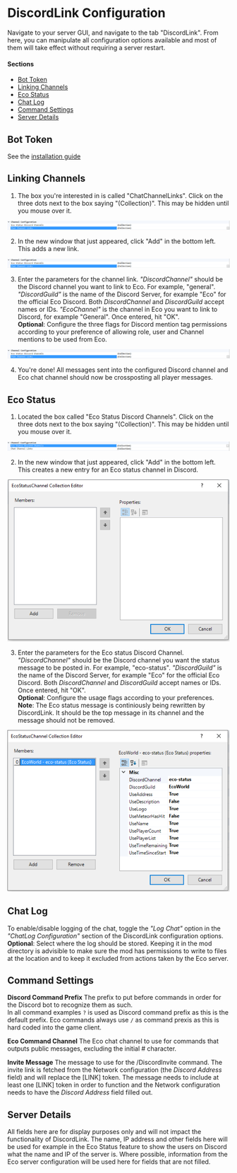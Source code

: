# DiscordLink Configuration
Navigate to your server GUI, and navigate to the tab "DiscordLink". 
From here, you can manipulate all configuration options available and most of them will take effect without requiring a server restart.

#### Sections
* [Bot Token](#bot-token)
* [Linking Channels](#linking-channels)
* [Eco Status](#eco-status)
* [Chat Log](#chat-log)
* [Command Settings](#command-settings)
* [Server Details](#server-details)

## Bot Token
See the [installation guide](Installation.md)

## Linking Channels

1. The box you're interested in is called "ChatChannelLinks". Click on the three dots next to the box saying "(Collection)". This may be hidden until you mouse over it.

![Opening Collection Window](images/configuration/channellinking/1.png)

2. In the new window that just appeared, click "Add" in the bottom left. This adds a new link.

![Add new link](images/configuration/channellinking/1.png)

3. Enter the parameters for the channel link. _"DiscordChannel"_ should be the Discord channel you want to link to Eco. For example, "general". _"DiscordGuild"_ is the name of the Discord Server, for example "Eco" for the official Eco Discord. Both _DiscordChannel_ and _DiscordGuild_ accept names or IDs. _"EcoChannel"_ is the channel in Eco you want to link to Discord, for example "General". Once entered, hit "OK".  
**Optional**: Configure the three flags for Discord mention tag permissions according to your preference of allowing role, user and Channel mentions to be used from Eco.

![Configure Link](images/configuration/channellinking/1.png)

4. You're done! All messages sent into the configured Discord channel and Eco chat channel should now be crossposting all player messages.

## Eco Status

1. Located the box called "Eco Status Discord Channels". Click on the three dots next to the box saying "(Collection)". This may be hidden until you mouse over it.

![Opening Collection Window](images/configuration/ecostatus/1.png)

2. In the new window that just appeared, click "Add" in the bottom left. This creates a new entry for an Eco status channel in Discord.

![Opening Collection Window](images/configuration/ecostatus/2.png)

3. Enter the parameters for the Eco status Discord Channel. _"DiscordChannel"_ should be the Discord channel you want the status message to be posted in. For example, "eco-status". _"DiscordGuild"_ is the name of the Discord Server, for example "Eco" for the official Eco Discord. Both _DiscordChannel_ and _DiscordGuild_ accept names or IDs. Once entered, hit "OK".  
**Optional**: Configure the usage flags according to your preferences.  
**Note**: The Eco status message is continiously being rewritten by DiscordLink. It should be the top message in its channel and the message should not be removed.

![Opening Collection Window](images/configuration/ecostatus/3.png)

## Chat Log
To enable/disable logging of the chat, toggle the _"Log Chat"_ option in the _"ChatLog Configuration"_ section of the DiscordLink configuration options.
**Optional**: Select where the log should be stored. Keeping it in the mod directory is advisible to make sure the mod has permissions to write to files at the location and to keep it excluded from actions taken by the Eco server.

## Command Settings
**Discord Command Prefix**
The prefix to put before commands in order for the Discord bot to recognize them as such.  
In all command examples `?` is used as Discord command prefix as this is the default prefix.
Eco commands always use `/` as command prexis as this is hard coded into the game client.

**Eco Command Channel**
The Eco chat channel to use for commands that outputs public messages, excluding the initial # character.

**Invite Message**
The message to use for the /DiscordInvite command. The invite link is fetched from the Network configuration (the _Discord Address_ field) and will replace the [LINK] token. The message needs to include at least one [LINK] token in order to function and the Network configuration needs to have the _Discord Address_ field filled out.

## Server Details
All fields here are for display purposes only and will not impact the functionality of DiscordLink.
The name, IP address and other fields here will be used for example in the Eco Status feature to show the users on Discord what the name and IP of the server is.
Where possible, information from the Eco server configuration will be used here for fields that are not filled.
